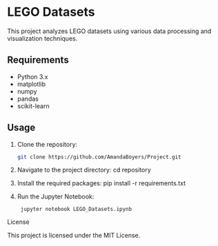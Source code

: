 # LEGO Datasets

This project analyzes LEGO datasets using various data processing and visualization techniques.

## Requirements

- Python 3.x
- matplotlib
- numpy
- pandas
- scikit-learn

## Usage

1. Clone the repository:
   ```sh
   git clone https://github.com/AmandaBoyers/Project.git

2. Navigate to the project directory:
    cd repository

3. Install the required packages:
        pip install -r requirements.txt

4. Run the Jupyter Notebook:

        jupyter notebook LEGO_Datasets.ipynb

License

This project is licensed under the MIT License.